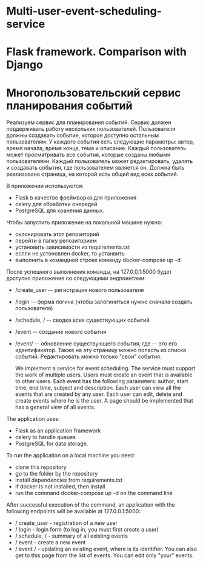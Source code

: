 # Multi-user-event-scheduling-service
# Flask framework. Comparison with Django
# Многопользовательский сервис планирования событий

Реализуем сервис для планирования событий.
Сервис должен поддерживать работу нескольких пользователей. Пользователи должны создавать событие, которое доступно остальным пользователям.
У каждого события есть следующие параметры: автор, время начала, время конца, тема и описание.
Каждый пользователь может просматривать все события, которые созданы любыми пользователями.
Каждый пользователь может редактировать, удалять и создавать события, где пользователем является он.
Должна быть реализована страница, на которой есть общий вид всех событий.

В приложении используются:
- Flask в качестве фреймворка для приложения
- celery для обработки очередей 
- PostgreSQL для хранения данных.

Чтобы запустить приложение на локальной машине нужно:
- склонировать этот репозиторий
- перейти в папку репозиторием
- установить зависимости из requirements.txt
- еслли не устоновлен docker, то устанвить
- выполнить в командной строке команду docker-compose up -d

После успешного выполнения команды, на 127.0.0.1:5000 будет доступно приложение со следующими эндпоинтами:

- /create_user -- регистрация нового пользователя
- /login -- форма логина (чтобы залогиниться нужно сначала создать пользователя)
- /schedule, / -- сводка всех существующих событий
- /event -- создание нового события
- /event/<id> -- обновление существующего события, где <id> -- это его идентификатор. Также на эту страницу можно попасть из списка событий. Редактировать можно только "свои" события. 
  
  We implement a service for event scheduling.
The service must support the work of multiple users. Users must create an event that is available to other users.
Each event has the following parameters: author, start time, end time, subject and description.
Each user can view all the events that are created by any user.
Each user can edit, delete and create events where he is the user.
A page should be implemented that has a general view of all events.

The application uses:
- Flask as an application framework
- celery to handle queues
- PostgreSQL for data storage.

To run the application on a local machine you need:
- clone this repository
- go to the folder by the repository
- install dependencies from requirements.txt
- if docker is not installed, then install
- run the command docker-compose up -d on the command line

After successful execution of the command, an application with the following endpoints will be available at 127.0.0.1:5000:

- / create_user - registration of a new user
- / login - login form (to log in, you must first create a user)
- / schedule, / - summary of all existing events
- / event - create a new event
- / event / <id> - updating an existing event, where <id> is its identifier. You can also get to this page from the list of events. You can edit only "your" events.
